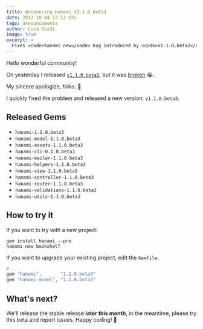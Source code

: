 ```yaml
---
title: Announcing Hanami v1.1.0.beta3
date: 2017-10-04 12:12 UTC
tags: announcements
author: Luca Guidi
image: true
excerpt: >
  Fixes <code>hanami new</code> bug introduced by <code>v1.1.0.beta2</code>
---
```


Hello wonderful community!

On yesterday I released [`v1.1.0.beta2`](/blog/2017/10/03/announcing-hanami-110-beta2), but it was [broken](https://github.com/hanami/hanami/issues/838) 😭.

My sincere apologize, folks. 🙏

I quickly fixed the problem and released a new version: `v1.1.0.beta3`.

## Released Gems

- `hanami-1.1.0.beta3`
- `hanami-model-1.1.0.beta3`
- `hanami-assets-1.1.0.beta3`
- `hanami-cli-0.1.0.beta3`
- `hanami-mailer-1.1.0.beta3`
- `hanami-helpers-1.1.0.beta3`
- `hanami-view-1.1.0.beta3`
- `hamami-controller-1.1.0.beta3`
- `hanami-router-1.1.0.beta3`
- `hanami-validations-1.1.0.beta3`
- `hanami-utils-1.1.0.beta3`

## How to try it

If you want to try with a new project:

```shell
gem install hanami --pre
hanami new bookshelf
```

If you want to upgrade your existing project, edit the `Gemfile`:

```ruby
# ...
gem "hanami",       "1.1.0.beta3"
gem "hanami-model", "1.1.0.beta3"
```

## What's next?

We'll release the stable release **later this month**, in the meantime, please try this beta and report issues.
Happy coding! 🌸
